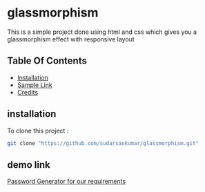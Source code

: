 # glassmorphism
This is a simple project done using html and css which gives you a glassmorphism effect with responsive layout
## Table Of Contents
- [Installation](#installation)
- [Sample Link](#sample-link)
- [Credits](#credits)

## installation
To clone this project :

```bash
git clone "https://github.com/sudarsankumar/glassmorphism.git"
```

## demo link
[Password Generator for our requirements](https://sudarsankumar.github.io/password-generator-of-fifferent-length-and-combination-using-html-css-js/)